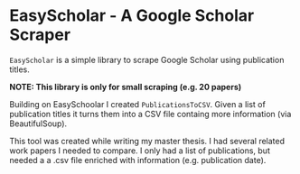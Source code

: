 
# EasyScholar - A Google Scholar Scraper

`EasyScholar` is a simple library to scrape Google Scholar using publication titles.

**NOTE: This library is only for small scraping (e.g. 20 papers)**

Building on EasySchoolar I created `PublicationsToCSV`.
Given a list of publication titles it turns them into a CSV file containg more information (via BeautifulSoup).

This tool was created while writing my master thesis. I had several related work papers I needed to compare. I only had a list of publications, but needed a a .csv file enriched with information (e.g. publication date).

